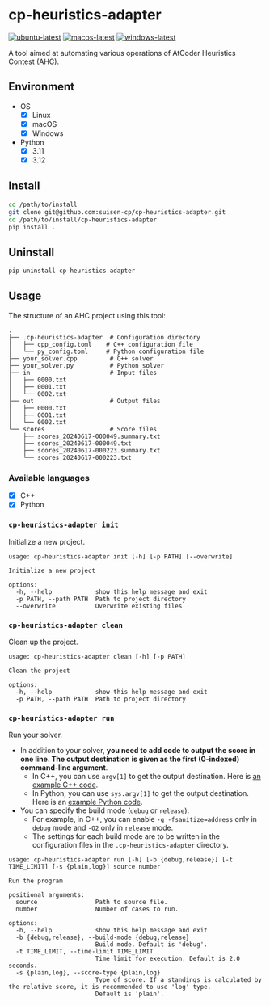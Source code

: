 # cp-heuristics-adapter

[![ubuntu-latest](https://github.com/suisen-cp/cp-heuristics-adapter/actions/workflows/ubuntu-latest.yml/badge.svg)](https://github.com/suisen-cp/cp-heuristics-adapter/actions/workflows/ubuntu-latest.yml)
[![macos-latest](https://github.com/suisen-cp/cp-heuristics-adapter/actions/workflows/macos-latest.yml/badge.svg)](https://github.com/suisen-cp/cp-heuristics-adapter/actions/workflows/macos-latest.yml)
[![windows-latest](https://github.com/suisen-cp/cp-heuristics-adapter/actions/workflows/windows-latest.yml/badge.svg)](https://github.com/suisen-cp/cp-heuristics-adapter/actions/workflows/windows-latest.yml)

A tool aimed at automating various operations of AtCoder Heuristics Contest (AHC).

## Environment

- OS
  - [x] Linux
  - [x] macOS
  - [x] Windows
- Python
  - [x] 3.11
  - [x] 3.12

## Install

```bash
cd /path/to/install
git clone git@github.com:suisen-cp/cp-heuristics-adapter.git
cd /path/to/install/cp-heuristics-adapter
pip install .
```

## Uninstall

```bash
pip uninstall cp-heuristics-adapter
```

## Usage

The structure of an AHC project using this tool:

```text
.
├── .cp-heuristics-adapter  # Configuration directory
│   ├── cpp_config.toml    # C++ configuration file
│   └── py_config.toml     # Python configuration file
├── your_solver.cpp         # C++ solver
├── your_solver.py          # Python solver
├── in                      # Input files
│   ├── 0000.txt
│   ├── 0001.txt
│   └── 0002.txt
├── out                     # Output files
│   ├── 0000.txt
│   ├── 0001.txt
│   └── 0002.txt
└── scores                  # Score files
    ├── scores_20240617-000049.summary.txt
    ├── scores_20240617-000049.txt
    ├── scores_20240617-000223.summary.txt
    └── scores_20240617-000223.txt
```

### Available languages

- [x] C++
- [x] Python

### `cp-heuristics-adapter init`

Initialize a new project.

```text
usage: cp-heuristics-adapter init [-h] [-p PATH] [--overwrite]

Initialize a new project

options:
  -h, --help            show this help message and exit
  -p PATH, --path PATH  Path to project directory
  --overwrite           Overwrite existing files
```

### `cp-heuristics-adapter clean`

Clean up the project.

```text
usage: cp-heuristics-adapter clean [-h] [-p PATH]

Clean the project

options:
  -h, --help            show this help message and exit
  -p PATH, --path PATH  Path to project directory
```

### `cp-heuristics-adapter run`

Run your solver.

- In addition to your solver, **you need to add code to output the score in one line. The output destination is given as the first (0-indexed) command-line argument**.
  - In C++, you can use `argv[1]` to get the output destination. Here is [an example C++ code](templates/example_solver.cpp).
  - In Python, you can use `sys.argv[1]` to get the output destination. Here is an [example Python code](templates/example_solver.py).
- You can specify the build mode (`debug` or `release`).
  - For example, in C++, you can enable `-g -fsanitize=address` only in `debug` mode and `-O2` only in `release` mode.
  - The settings for each build mode are to be written in the configuration files in the `.cp-heuristics-adapter` directory.

```text
usage: cp-heuristics-adapter run [-h] [-b {debug,release}] [-t TIME_LIMIT] [-s {plain,log}] source number

Run the program

positional arguments:
  source                Path to source file.
  number                Number of cases to run.

options:
  -h, --help            show this help message and exit
  -b {debug,release}, --build-mode {debug,release}
                        Build mode. Default is 'debug'.
  -t TIME_LIMIT, --time-limit TIME_LIMIT
                        Time limit for execution. Default is 2.0 seconds.
  -s {plain,log}, --score-type {plain,log}
                        Type of score. If a standings is calculated by the relative score, it is recommended to use 'log' type.
                        Default is 'plain'.
```
